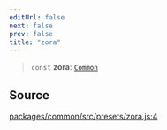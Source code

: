 ```yaml
---
editUrl: false
next: false
prev: false
title: "zora"
---
```


> `const` **zora**: [`Common`](/reference/tevm/common/type-aliases/common/)

## Source

[packages/common/src/presets/zora.js:4](https://github.com/evmts/tevm-monorepo/blob/main/packages/common/src/presets/zora.js#L4)
